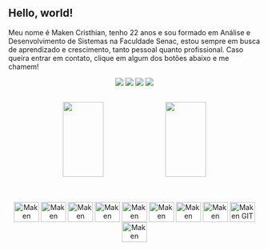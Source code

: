 <div id="header" >
  <h2>Hello, world!</h2>
</div>
<div>
    <p>Meu nome é Maken Cristhian, tenho 22 anos e sou formado em Análise e Desenvolvimento de Sistemas na Faculdade Senac, estou sempre em busca de aprendizado e crescimento, tanto pessoal quanto profissional. Caso queira entrar em contato, clique em algum dos botões abaixo e me chamem!</p>
</div>
<div align="center">
  <a href="https://www.linkedin.com/in/maken-da-rosa-502920232/" target="_blank"><img src="https://img.shields.io/badge/LinkedIn-0077B5?style=for-the-badge&logo=linkedin&logoColor=white" target="_blank"></a>
  <a href="mailto:maken.cristhian@gmail.com" target="_blank"><img src="https://img.shields.io/badge/Gmail-D14836?style=for-the-badge&logo=gmail&logoColor=white" target="_blank"></a>
  <a href="https://api.whatsapp.com/send?phone=5548920017141&text=Olá%20Maken" target="_blank"><img src="https://img.shields.io/badge/WhatsApp-25D366?style=for-the-badge&logo=whatsapp&logoColor=white" target="_blank"></a>
  <a href="https://www.instagram.com/cristhian_maken" target="_blank"><img src="https://img.shields.io/badge/Instagram-E4405F?style=for-the-badge&logo=instagram&logoColor=white" target="_blank"></a>
  </div>
  
  ##
  
  <div align="center">
  <img width="40%" height="150em" src="https://github-readme-stats.vercel.app/api?username=MakenRosa&hide=contribs,prs&theme=dark"/>
  <img width="40%" height="150em" src="https://github-readme-stats.vercel.app/api/top-langs/?username=MakenRosa&langs_count=6&theme=dark&layout=compact&hide=Less,scss"/>
  </a>
</div>
  
  ##
  
<div align="center" style="display: inline_block"><br>
  <img align="center" alt="Maken REACT" height="40" width="50" src="https://cdn.jsdelivr.net/gh/devicons/devicon/icons/react/react-original-wordmark.svg" /> 
  <img align="center" alt="Maken JAVASCRIPT" height="40" width="50" src="https://cdn.jsdelivr.net/gh/devicons/devicon/icons/javascript/javascript-plain.svg" /> 
  <img align="center" alt="Maken TYPESCRIPT" height="40" width="50" src="https://cdn.jsdelivr.net/gh/devicons/devicon/icons/typescript/typescript-original.svg" />
  <img align="center" alt="Maken CSS3" height="40" width="50" src="https://cdn.jsdelivr.net/gh/devicons/devicon/icons/css3/css3-original.svg" />
  <img align="center" alt="Maken PYTHON" height="40"  width="50" src="https://cdn.jsdelivr.net/gh/devicons/devicon/icons/python/python-original.svg">
  <img align="center" alt="Maken JAVA" height="40" width="50" src="https://cdn.jsdelivr.net/gh/devicons/devicon/icons/java/java-original.svg">
  <img align="center" alt="Maken MYSQL" height="40" width="50" src="https://cdn.jsdelivr.net/gh/devicons/devicon/icons/mysql/mysql-original.svg">
  <img align="center" alt="Maken PHOTOSHOP" height="40" width="50" src="https://cdn.jsdelivr.net/gh/devicons/devicon/icons/photoshop/photoshop-plain.svg">
  <img align="center" alt="Maken GIT" height="40" width="50" src="https://cdn.jsdelivr.net/gh/devicons/devicon/icons/git/git-original.svg">
  <img align="center" alt="Maken GITHUB" height="40" width="50" src="https://cdn.jsdelivr.net/gh/devicons/devicon/icons/github/github-original.svg">
</div>
  
